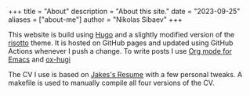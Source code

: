 +++
title = "About"
description = "About this site."
date = "2023-09-25"
aliases = ["about-me"]
author = "Nikolas Sibaev"
+++


This website is build using [Hugo](https://gohugo.io/) and a 
slightly modified version of the [risotto](https://risotto.joeroe.io/) theme.
It is hosted on GitHub pages and updated using GitHub Actions whenever I push a change.
To write posts I use [Org mode for Emacs](https://orgmode.org) and [ox-hugi](https://ox-hugo.scripter.co/)

The CV I use is based on [Jakes's Resume](https://github.com/jakegut/resume) with a few personal tweaks. 
A makefile is used to manually compile all four versions of the CV.
